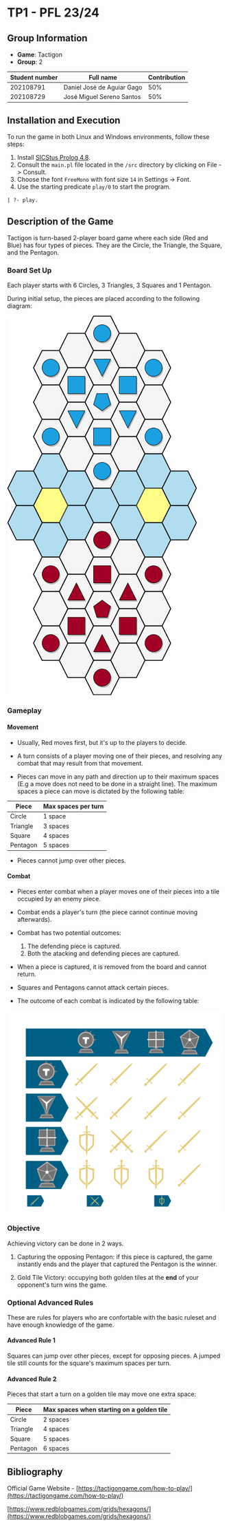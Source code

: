 # TP1 - PFL 23/24

## Group Information
- **Game**: Tactigon
- **Group**: 2

| Student number | Full name                  | Contribution |
| -------------- | -------------------------- | ------------ |
| 202108791      | Daniel José de Aguiar Gago | 50%          |
| 202108729      | José Miguel Sereno Santos  | 50%          |

## Installation and Execution
To run the game in both Linux and Windows environments, follow these steps:

1. Install [SICStus Prolog 4.8](https://sicstus.sics.se/download4.html).
2. Consult the `main.pl` file located in the `/src` directory by clicking on File -> Consult.
3. Choose the font `FreeMono` with font size `14` in Settings -> Font.
4. Use the starting predicate `play/0` to start the program.
```
| ?- play.
```

## Description of the Game

Tactigon is turn-based 2-player board game where each side (Red and Blue) has four types of pieces. They are the Circle, the Triangle, the Square, and the Pentagon. 

### Board Set Up

Each player starts with 6 Circles, 3 Triangles, 3 Squares and 1 Pentagon.

During initial setup, the pieces are placed according to the following diagram:

![Tactigon Board](resources/tactigon-board.png)

### Gameplay

#### Movement

- Usually, Red moves first, but it's up to the players to decide. 

- A turn consists of a player moving one of their pieces, and resolving any combat that may result from that movement.

- Pieces can move in any path and direction up to their maximum spaces (E.g a move does not need to be done in a straight line). The maximum spaces a piece can move is dictated by the following table:

| Piece    | Max spaces per turn |
| -------- | ------------------- |
| Circle   | 1 space             |
| Triangle | 3 spaces            |
| Square   | 4 spaces            |
| Pentagon | 5 spaces            |

- Pieces cannot jump over other pieces.



#### Combat

- Pieces enter combat when a player moves one of their pieces into a tile occupied by an enemy piece.

- Combat ends a player's turn (the piece cannot continue moving afterwards).

- Combat has two potential outcomes:
  1. The defending piece is captured.
  2. Both the atacking and defending pieces are captured.

- When a piece is captured, it is removed from the board and cannot return.

- Squares and Pentagons cannot attack certain pieces.

- The outcome of each combat is indicated by the following table:

![Combat Outcomes](resources/combat-outcomes.png)

### Objective

Achieving victory can be done in 2 ways.

1. Capturing the opposing Pentagon: if this piece is captured, the game instantly ends and the player that captured the Pentagon is the winner.

2. Gold Tile Victory: occupying both golden tiles at the **end** of your opponent's turn wins the game.
    
### Optional Advanced Rules

These are rules for players who are confortable with the basic ruleset and have enough knowledge of the game.

#### Advanced Rule 1

Squares can jump over other pieces, except for opposing pieces. A jumped tile still counts for the square's maximum spaces per turn. 

#### Advanced Rule 2

Pieces that start a turn on a golden tile may move one extra space:

| Piece    | Max spaces  when starting on a golden tile |
| -------- | ------------------------------------------ |
| Circle   | 2 spaces                                   |
| Triangle | 4 spaces                                   |
| Square   | 5 spaces                                   |
| Pentagon | 6 spaces                                   |

## Bibliography
Official Game Website - [https://tactigongame.com/how-to-play/](https://tactigongame.com/how-to-play/)

[https://www.redblobgames.com/grids/hexagons/](https://www.redblobgames.com/grids/hexagons/)